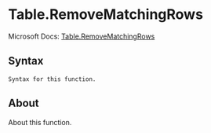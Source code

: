 ---
---

# Table.RemoveMatchingRows

Microsoft Docs: [Table.RemoveMatchingRows](https://docs.microsoft.com/en-us/powerquery-m/table-removematchingrows)

## Syntax

```powerquery-m
Syntax for this function.
```

## About

About this function.

